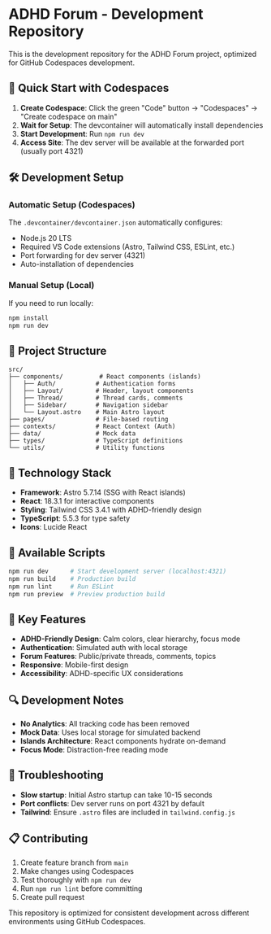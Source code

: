 # ADHD Forum - Development Repository

This is the development repository for the ADHD Forum project, optimized for GitHub Codespaces development.

## 🚀 Quick Start with Codespaces

1. **Create Codespace**: Click the green "Code" button → "Codespaces" → "Create codespace on main"
2. **Wait for Setup**: The devcontainer will automatically install dependencies
3. **Start Development**: Run `npm run dev` 
4. **Access Site**: The dev server will be available at the forwarded port (usually port 4321)

## 🛠️ Development Setup

### Automatic Setup (Codespaces)
The `.devcontainer/devcontainer.json` automatically configures:
- Node.js 20 LTS
- Required VS Code extensions (Astro, Tailwind CSS, ESLint, etc.)
- Port forwarding for dev server (4321)
- Auto-installation of dependencies

### Manual Setup (Local)
If you need to run locally:
```bash
npm install
npm run dev
```

## 📁 Project Structure

```
src/
├── components/          # React components (islands)
│   ├── Auth/           # Authentication forms
│   ├── Layout/         # Header, layout components  
│   ├── Thread/         # Thread cards, comments
│   ├── Sidebar/        # Navigation sidebar
│   └── Layout.astro    # Main Astro layout
├── pages/              # File-based routing
├── contexts/           # React Context (Auth)
├── data/               # Mock data
├── types/              # TypeScript definitions
└── utils/              # Utility functions
```

## 🎨 Technology Stack

- **Framework**: Astro 5.7.14 (SSG with React islands)
- **React**: 18.3.1 for interactive components
- **Styling**: Tailwind CSS 3.4.1 with ADHD-friendly design
- **TypeScript**: 5.5.3 for type safety
- **Icons**: Lucide React

## 🔧 Available Scripts

```bash
npm run dev      # Start development server (localhost:4321)
npm run build    # Production build
npm run lint     # Run ESLint
npm run preview  # Preview production build
```

## 🎯 Key Features

- **ADHD-Friendly Design**: Calm colors, clear hierarchy, focus mode
- **Authentication**: Simulated auth with local storage
- **Forum Features**: Public/private threads, comments, topics
- **Responsive**: Mobile-first design
- **Accessibility**: ADHD-specific UX considerations

## 🔍 Development Notes

- **No Analytics**: All tracking code has been removed
- **Mock Data**: Uses local storage for simulated backend
- **Islands Architecture**: React components hydrate on-demand
- **Focus Mode**: Distraction-free reading mode

## 🐛 Troubleshooting

- **Slow startup**: Initial Astro startup can take 10-15 seconds
- **Port conflicts**: Dev server runs on port 4321 by default
- **Tailwind**: Ensure `.astro` files are included in `tailwind.config.js`

## 📋 Contributing

1. Create feature branch from `main`
2. Make changes using Codespaces
3. Test thoroughly with `npm run dev`
4. Run `npm run lint` before committing
5. Create pull request

This repository is optimized for consistent development across different environments using GitHub Codespaces.